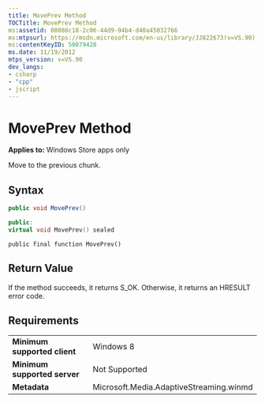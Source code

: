 ```yaml
---
title: MovePrev Method
TOCTitle: MovePrev Method
ms:assetid: 08088c18-2c06-44d9-94b4-d40a45032766
ms:mtpsurl: https://msdn.microsoft.com/en-us/library/JJ822673(v=VS.90)
ms:contentKeyID: 50079428
ms.date: 11/19/2012
mtps_version: v=VS.90
dev_langs:
- csharp
- "cpp"
- jscript
---
```


# MovePrev Method

**Applies to:** Windows Store apps only

Move to the previous chunk.

## Syntax

```csharp
public void MovePrev()
```

```cpp
public:
virtual void MovePrev() sealed
```

```jscript
public final function MovePrev()
```

## Return Value

If the method succeeds, it returns S\_OK. Otherwise, it returns an HRESULT error code.

## Requirements

|||
|--- |--- |
|**Minimum supported client**|Windows 8|
|**Minimum supported server**|Not Supported|
|**Metadata**|Microsoft.Media.AdaptiveStreaming.winmd|

